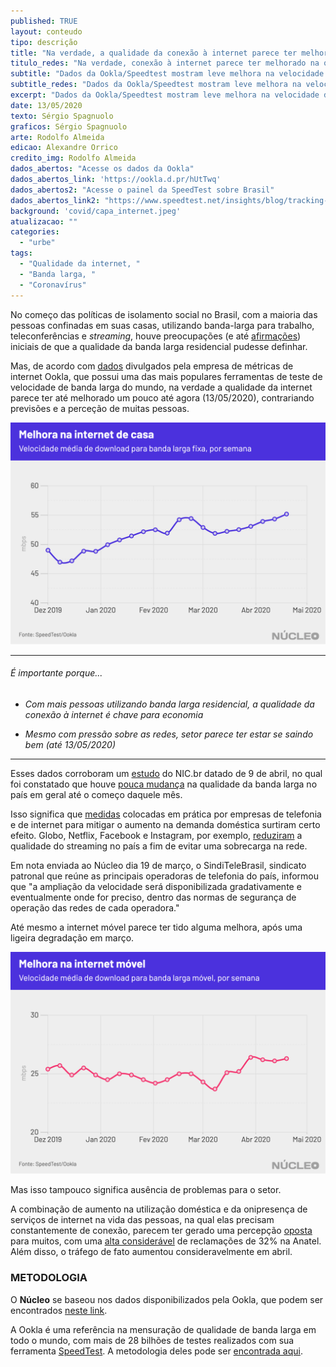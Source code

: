 ```yaml
---
published: TRUE
layout: conteudo
tipo: descrição
title: "Na verdade, a qualidade da conexão à internet parece ter melhorado na quarentena"
titulo_redes: "Na verdade, conexão à internet parece ter melhorado na quarentena"
subtitle: "Dados da Ookla/Speedtest mostram leve melhora na velocidade de download desde o começo da epidemia no Brasil"
subtitle_redes: "Dados da Ookla/Speedtest mostram leve melhora na velocidade de download desde o começo da epidemia no Brasil"
excerpt: "Dados da Ookla/Speedtest mostram leve melhora na velocidade de download desde o começo da epidemia no Brasil"
date: 13/05/2020
texto: Sérgio Spagnuolo
graficos: Sérgio Spagnuolo
arte: Rodolfo Almeida
edicao: Alexandre Orrico
credito_img: Rodolfo Almeida
dados_abertos: "Acesse os dados da Ookla"
dados_abertos_link: 'https://ookla.d.pr/hUtTwq'
dados_abertos2: "Acesse o painel da SpeedTest sobre Brasil"
dados_abertos_link2: "https://www.speedtest.net/insights/blog/tracking-covid-19-impact-global-internet-performance/#/Brazil"
background: 'covid/capa_internet.jpeg'
atualizacao: ""
categories:
  - "urbe"
tags:
  - "Qualidade da internet, "
  - "Banda larga, "
  - "Coronavírus"
---
```


No começo das políticas de isolamento social no Brasil, com a maioria das pessoas confinadas em suas casas, utilizando banda-larga para trabalho, teleconferências e _streaming_, houve preocupações (e até [afirmações](https://www.correio24horas.com.br/noticia/nid/covid-19-qualidade-da-internet-cai-e-operadoras-tentam-manter-suas-conexoes/)) iniciais de que a qualidade da banda larga residencial pudesse definhar.

Mas, de acordo com [dados](https://www.speedtest.net/insights/blog/tracking-covid-19-impact-global-internet-performance/#/Brazil) divulgados pela empresa de métricas de internet Ookla, que possui uma das mais populares ferramentas de teste de velocidade de banda larga do mundo, na verdade a qualidade da internet parece ter até melhorado um pouco até agora (13/05/2020), contrariando previsões e a perceção de muitas pessoas.


![gráfico sobre qualidade da banda larga fixa](../img/covid/bl_fixo_materia.png)

---

###### É importante porque...

- *Com mais pessoas utilizando banda larga residencial, a qualidade da conexão à internet é chave para economia*

- *Mesmo com pressão sobre as redes, setor parece ter estar se saindo bem (até 13/05/2020)*

---

Esses dados corroboram um [estudo](https://nic.br/publicacao/influencia-da-covid-19-na-qualidade-da-internet-no-brasil/) do NIC.br datado de 9 de abril, no qual foi constatado que houve [pouca mudança](https://br.noticias.yahoo.com/internet-brasileira-sentiu-impacto-do-coronavirus-mas-pior-ja-passou-diz-cgi-161126525.html) na qualidade da banda larga no país em geral até o começo daquele mês.

Isso significa que [medidas](https://www1.folha.uol.com.br/mercado/2020/03/coronavirus-eleva-trafego-na-internet-mas-analistas-descartam-apagao.shtml) colocadas em prática por empresas de telefonia e de internet para mitigar o aumento na demanda doméstica surtiram certo efeito. Globo, Netflix, Facebook e Instagram, por exemplo, [reduziram](https://labs.ebanx.com/en/news/technology/netflix-facebook-and-instagram-reduce-video-streaming-quality-in-brazil/) a qualidade do streaming no país a fim de evitar uma sobrecarga na rede.

Em nota enviada ao Núcleo dia 19 de março, o SindiTeleBrasil, sindicato patronal que reúne as principais operadoras de telefonia do país, informou que "a ampliação da velocidade será disponibilizada gradativamente e eventualmente onde for preciso, dentro das normas de segurança de operação das redes de cada operadora."

Até mesmo a internet móvel parece ter tido alguma melhora, após uma ligeira degradação em março.

![gráfico sobre qualidade da banda larga móvel](../img/covid/bl_mobile_materia.png)

Mas isso tampouco significa ausência de problemas para o setor.

A combinação de aumento na utilização doméstica e da onipresença de serviços de internet na vida das pessoas, na qual elas precisam constantemente de conexão, parecem ter gerado uma percepção [oposta](https://oglobo.globo.com/economia/defesa-do-consumidor/coronavirus-reclamacoes-sobre-banda-larga-fixa-sobem-32-apos-isolamento-social-24352281) para muitos, com uma [alta considerável](https://www.tudocelular.com/nextel/noticias/n154856/anatel-aumento-reclamacoes-operadoras-banda-larga.html) de reclamações de 32% na Anatel. Além disso, o tráfego de fato aumentou consideravelmente em abril.


### METODOLOGIA

O **Núcleo** se baseou nos dados disponibilizados pela Ookla, que podem ser encontrados [neste link](https://www.speedtest.net/insights/blog/how-ookla-ensures-accurate-reliable-data-2020/).

A Ookla é uma referência na mensuração de qualidade de banda larga em todo o mundo, com mais de 28 bilhões de testes realizados com sua ferramenta [SpeedTest](https://www.speedtest.net/pt). A metodologia deles pode ser [encontrada aqui](https://www.speedtest.net/awards/methodology).
